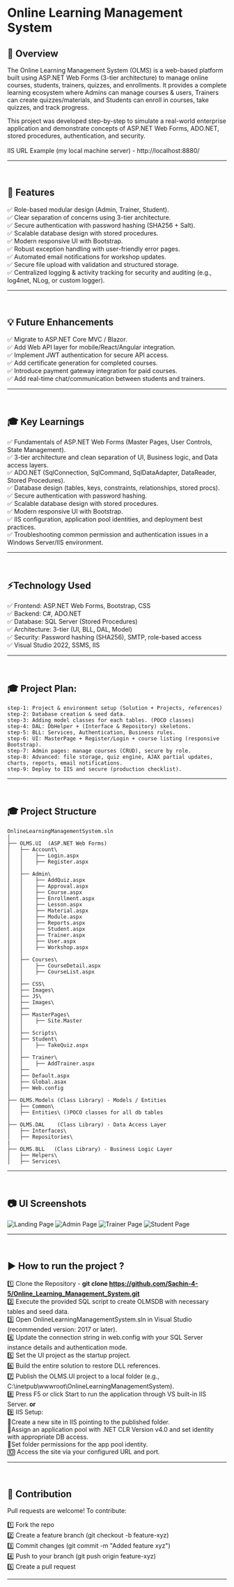 # Online Learning Management System 

## 📖 Overview  
The Online Learning Management System (OLMS) is a web-based platform built using ASP.NET Web Forms (3-tier architecture) to manage online courses, students, trainers, quizzes, and enrollments.
It provides a complete learning ecosystem where Admins can manage courses & users, Trainers can create quizzes/materials, and Students can enroll in courses, take quizzes, and track progress.

This project was developed step-by-step to simulate a real-world enterprise application and demonstrate concepts of ASP.NET Web Forms, ADO.NET, stored procedures, authentication, and security.
<br /> <br />
IIS URL Example (my local machine server) - http://localhost:8880/

---
<br />


## 🎯 Features
✅ Role-based modular design (Admin, Trainer, Student). <br />
✅ Clear separation of concerns using 3-tier architecture. <br />
✅ Secure authentication with password hashing (SHA256 + Salt). <br />
✅ Scalable database design with stored procedures. <br />
✅ Modern responsive UI with Bootstrap. <br />
✅ Robust exception handling with user-friendly error pages. <br />
✅ Automated email notifications for workshop updates. <br />
✅ Secure file upload with validation and structured storage. <br />
✅ Centralized logging & activity tracking for security and auditing (e.g., log4net, NLog, or custom logger). <br />

---
<br />


## 💡 Future Enhancements
✅ Migrate to ASP.NET Core MVC / Blazor. <br />
✅ Add Web API layer for mobile/React/Angular integration. <br />
✅ Implement JWT authentication for secure API access. <br />
✅ Add certificate generation for completed courses. <br />
✅ Introduce payment gateway integration for paid courses. <br />
✅ Add real-time chat/communication between students and trainers. <br >

---
<br />


## 🎓 Key Learnings
✅ Fundamentals of ASP.NET Web Forms (Master Pages, User Controls, State Management). <br />
✅ 3-tier architecture and clean separation of UI, Business logic, and Data access layers. <br />
✅ ADO.NET (SqlConnection, SqlCommand, SqlDataAdapter, DataReader, Stored Procedures). <br />
✅ Database design (tables, keys, constraints, relationships, stored procs). <br />
✅ Secure authentication with password hashing. <br />
✅ Scalable database design with stored procedures. <br />
✅ Modern responsive UI with Bootstrap. <br />
✅ IIS configuration, application pool identities, and deployment best practices. <br />
✅ Troubleshooting common permission and authentication issues in a Windows Server/IIS environment. 

---
<br />


## ⚡Technology Used
✅ Frontend: ASP.NET Web Forms, Bootstrap, CSS <br />
✅ Backend: C#, ADO.NET <br />
✅ Database: SQL Server (Stored Procedures) <br />
✅ Architecture: 3-tier (UI, BLL, DAL, Model) <br />
✅ Security: Password hashing (SHA256), SMTP, role-based access <br />
✅ Visual Studio 2022, SSMS, IIS <br />

---
<br />


## 🎓 Project Plan:
```
step-1: Project & environment setup (Solution + Projects, references)
step-2: Database creation & seed data.
step-3: Adding model classes for each tables. (POCO classes)
step-4: DAL: DbHelper + (Interface & Repository) skeletons.
step-5: BLL: Services, Authentication, Business rules.
step-6: UI: MasterPage + Register/Login + course listing (responsive Bootstrap).
step-7: Admin pages: manage courses (CRUD), secure by role.
step-8: Advanced: file storage, quiz engine, AJAX partial updates, charts, reports, email notifications.
step-9: Deploy to IIS and secure (production checklist).

```
---
<br />


## 🎓 Project Structure
```
OnlineLearningManagementSystem.sln
│
├── OLMS.UI  (ASP.NET Web Forms)
│   ├── Account\
│   │    ├── Login.aspx
│   │    ├── Register.aspx
│   │   
│   ├── Admin\
│   │    ├── AddQuiz.aspx
│   │    ├── Approval.aspx
│   │    ├── Course.aspx
│   │    ├── Enrollment.aspx
│   │    ├── Lesson.aspx
│   │    ├── Material.aspx
│   │    ├── Module.aspx
│   │    ├── Reports.aspx
│   │    ├── Student.aspx
│   │    ├── Trainer.aspx
│   │    ├── User.aspx
│   │    ├── Workshop.aspx
│   │
│   ├── Courses\
│   │    ├── CourseDetail.aspx
│   │    ├── CourseList.aspx
│   │
│   ├── CSS\
│   ├── Images\
│   ├── JS\
│   ├── Images\
│   ├──
│   ├── MasterPages\
│   │    ├── Site.Master
│   │
│   ├── Scripts\
│   ├── Student\
│   │    ├── TakeQuiz.aspx
│   │
│   ├── Trainer\
│   │    ├── AddTrainer.aspx
│   ├──
│   ├── Default.aspx
│   ├── Global.asax
│   ├── Web.config
│
├── OLMS.Models (Class Library) - Models / Entities
│   ├── Common\
│   ├── Entities\ ()POCO classes for all db tables
│
├── OLMS.DAL    (Class Library) - Data Access Layer
│   ├── Interfaces\
│   ├── Repositories\
|
├── OLMS.BLL   (Class Library) - Business Logic Layer
│   ├── Helpers\
│   ├── Services\

```

---
<br />


## 📷 UI Screenshots
![Landing Page](https://github.com/Sachin-4-5/Online_Learning_Management_System/blob/main/Output%20Images/Landing%20Page.png)
![Admin Page](https://github.com/Sachin-4-5/Online_Learning_Management_System/blob/main/Output%20Images/Admin%20Page.png)
![Trainer Page](https://github.com/Sachin-4-5/Online_Learning_Management_System/blob/main/Output%20Images/Trainer%20Page.png)
![Student Page](https://github.com/Sachin-4-5/Online_Learning_Management_System/blob/main/Output%20Images/Student%20Page.png)

---
<br />


## ▶️ How to run the project ?
1️⃣ Clone the Repository - <b>git clone https://github.com/Sachin-4-5/Online_Learning_Management_System.git</b> <br />
2️⃣ Execute the provided SQL script to create OLMSDB with necessary tables and seed data. <br>
3️⃣ Open OnlineLearningManagementSystem.sln in Visual Studio (recommended version: 2017 or later). <br />
4️⃣ Update the connection string in web.config with your SQL Server instance details and authentication mode. <br />
5️⃣ Set the UI project as the startup project. <br >
6️⃣ Build the entire solution to restore DLL references. <br />
7️⃣ Publish the OLMS.UI project to a local folder (e.g., C:\inetpub\wwwroot\OnlineLearningManagementSystem). <br />
8️⃣ Press F5 or click Start to run the application through VS built-in IIS Server. <b>or</b> <br />
9️⃣ IIS Setup: <br />
    🔹Create a new site in IIS pointing to the published folder. <br />
    🔹Assign an application pool with .NET CLR Version v4.0 and set identity with appropriate DB access. <br />
    🔹Set folder permissions for the app pool identity. <br />
🔟 Access the site via your configured URL and port.

---
<br />



## 🤝 Contribution
Pull requests are welcome! To contribute:

1️⃣ Fork the repo <br />
2️⃣ Create a feature branch (git checkout -b feature-xyz) <br />
3️⃣ Commit changes (git commit -m "Added feature xyz") <br />
4️⃣ Push to your branch (git push origin feature-xyz) <br />
5️⃣ Create a pull request 

---
<br />
<br />
